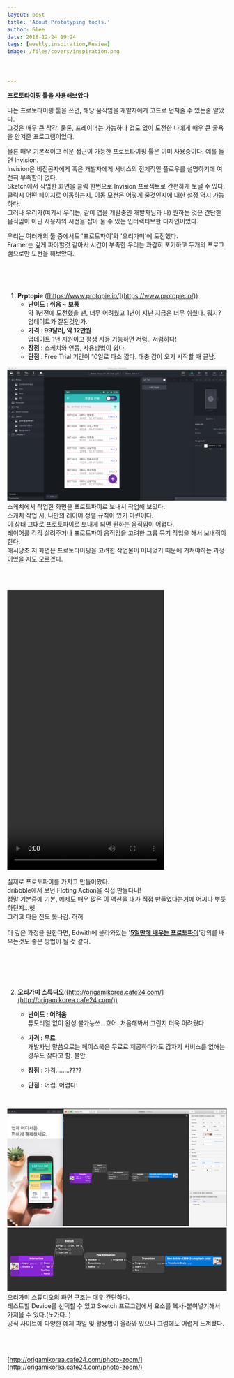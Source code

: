 ```yaml
---
layout: post
title: 'About Prototyping tools.'
author: Glee
date: 2018-12-24 19:24
tags: [weekly,inspiration,Review]
image: /files/covers/inspiration.png



---
```


**프로토타이핑 툴을 사용해보았다**

나는 프로토타이핑 툴을 쓰면, 해당 움직임을 개발자에게 코드로 던져줄 수 있는줄 알았다.<br />그것은 매우 큰 착각. 물론, 프레이머는 가능하나 겁도 없이 도전한 나에게 매우 큰 굴욕을 안겨준 프로그램이었다.<br />

물론 매우 기본적이고 쉬운 접근이 가능한 프로토타이핑 툴은 이미 사용중이다. 예를 들면 Invision.<br />Invision은 비전공자에게 혹은 개발자에게 서비스의 전체적인 플로우를 설명하기에 여전히 부족함이 없다.<br />Sketch에서 작업한 화면을 클릭 한번으로 Invision 프로젝트로 간편하게 보낼 수 있다.<br />클릭시 어떤 페이지로 이동하는지, 이동 모션은 어떻게 줄것인지에 대한 설정 역시 가능하다.<br />그러나 우리가(여기서 우리는, 같이 앱을 개발중인 개발자님과 나) 원하는 것은 간단한 움직임이 아닌 사용자의 시선을 잡아 둘 수 있는 인터랙티브한 디자인이었다.<br />

우리는 여러개의 툴 중에서도 '프로토파이'와 '오리가미'에 도전했다.<br />Framer는 깊게 파야할것 같아서 시간이 부족한 우리는 과감히 포기하고 두개의 프로그램으로만 도전을 해보았다.

<br /><br /><br /> 

1. **Prptopie** ([https://www.protopie.io/](https://www.protopie.io/))
   - **난이도  : 쉬움 ~ 보통** <br />약 1년전에 도전했을 땐, 너무 어려웠고 1년이 지난 지금은 너무 쉬웠다. 뭐지? 업데이트가 잘된것인가.
   - **가격 : 99달러, 약 12만원**<br />업데이트 1년 지원이고 평생 사용 가능하면 저렴.. 저렴하다!
   - **장점** : 스케치와 연동, 사용방법이 쉽다.
   - **단점** : Free Trial 기간이 10일로 다소 짧다. 대충 감이 오기 시작할 때 끝남.



![깔끔한 화면 구조](/files/protopie_view.png)
스케치에서 작업한 화면을 프로토파이로 보내서 작업해 보았다.<br />스케치 작업 시, 나만의 레이어 정렬 규칙이 있기 마련이다.<br />이 상태 그대로 프로토파이로 보내게 되면 원하는 움직임이 어렵다.<br />레이어를 각각 살려주거나 프로토파이 움직임을 고려한 그룹 묶기 작업을 해서 보내줘야한다.<br />애시당초 저 화면은 프로토타이핑을 고려한 작업물이 아니었기 때문에 거쳐야하는 과정이었을 지도 모르겠다.<br />

<br />

<br />

<video src="https://eternalglee.github.io/files/20181214_protopie_floting_test.mp4" width="360" height="640" autoplay>프로토파이를 이용해 Floting Action을 구현해봄! </video>

실제로 프로토파이를 가지고 만들어봤다.<br />dribbble에서 보던 Floting Action을 직접 만들다니! <br />정말 기본중에 기본, 예제도 매우 많은 이 액션을 내가 직접 만들었다는거에 어찌나 뿌듯하던지...헷<br />그리고 다음 진도 못나감. 허허<br /><br />더 깊은 과정을 원한다면, Edwith에 올라와있는 '**[5일만에 배우는 프로토파이](https://www.edwith.org/cdc_protopie)**'강의를 배우는것도 좋은 방법이 될 것 같다.

<br /><br /><br /><br />

2. **오리가미 스튜디오**([http://origamikorea.cafe24.com/](http://origamikorea.cafe24.com/))<br />
   - **난이도  : 어려움** <br />튜토리얼 없이 완성 불가능쓰...흐어. 처음해봐서 그런지 더욱 어려웠다.

   - **가격 : 무료**<br />개발자님 말씀으로는 페이스북은 무료로 제공하다가도 갑자기 서비스를 없애는 경우도 잦다고 함. 불안..
   - **장점** : 가격……..????
   - **단점** : 어렵..어렵다!

<br />

![](/files/origami-screen.png)<br />![이 간단한 tree를 만들기 위해 동영상 계속 돌려봤다](/files/origami-screen2.png)<br />오리가미 스튜디오의 화면 구조는 매우 간단하다.<br />테스트할 Device를 선택할 수 있고 Sketch 프로그램에서 요소를 복사-붙여넣기해서 가져올 수 있다.(노가다..)<br />공식 사이트에 다양한 예제 파일 및 활용법이 올라와 있으나 그럼에도 어렵게 느껴졌다.<br /><br /><br /><br />

[http://origamikorea.cafe24.com/photo-zoom/](http://origamikorea.cafe24.com/photo-zoom/)<br />